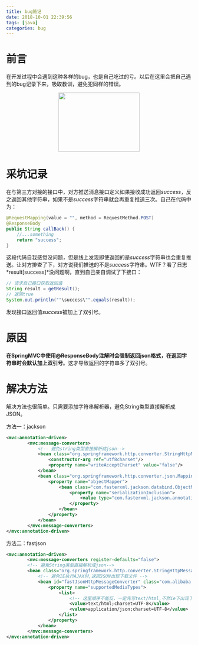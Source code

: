 ```yaml
---
title: bug简记
date: 2018-10-01 22:39:56
tags: [java]
categories: bug
---
```


# 前言

在开发过程中会遇到这种各样的bug，也是自己吃过的亏。以后在这里会把自己遇到的bug记录下来，吸取教训，避免犯同样的错误。



<div align=center><img width="220" height="160" src="../../../../images/2018-8/bug.jpg" algin="center"/></div><!-- more -->

# 采坑记录

在与第三方对接的接口中，对方推送消息接口定义如果接收成功返回*success*，反之返回其他字符串，如果不是*success*字符串就会再重复推送三次。自己在代码中为：

```java
@RequestMapping(value = "", method = RequestMethod.POST)
@ResponseBody
public String callBack() {
    //...something
    return "success";
}
```

这段代码自我感觉没问题，但是线上发现即使返回的是*success*字符串也会重复推送。让对方排查了下，对方说我们推送的不是*success*字符串。WTF？看了日志*result[success]*没问题啊，直到自己亲自调试了下接口：

```java
// 请求自己接口获取返回值
String result = getResult();
// 返回true
System.out.println(""\success\"".equals(result));
```

发现接口返回值*success*被加上了双引号。

# 原因

**在SpringMVC中使用@ResponseBody注解时会强制返回json格式，在返回字符串时会默认加上双引号**。这才导致返回的字符串多了双引号。

# 解决方法

解决方法也很简单。只需要添加字符串解析器，避免String类型直接解析成JSON。

方法一：jackson

```xml
<mvc:annotation-driven>
        <mvc:message-converters>
            <!-- 避免string类型直接解析成json-->
            <bean class="org.springframework.http.converter.StringHttpMessageConverter">
                <constructor-arg ref="utf8charset"/>
                <property name="writeAcceptCharset" value="false"/>
            </bean>
            <bean class="org.springframework.http.converter.json.MappingJackson2HttpMessageConverter">
                <property name="objectMapper">
                    <bean class="com.fasterxml.jackson.databind.ObjectMapper">
                        <property name="serializationInclusion">
                            <value type="com.fasterxml.jackson.annotation.JsonInclude.Include">NON_NULL</value>
                        </property>
                    </bean>
                </property>
            </bean>
        </mvc:message-converters>
</mvc:annotation-driven>
```

方法二：fastjson

```xml
<mvc:annotation-driven>
        <mvc:message-converters register-defaults="false">
        <!-- 避免String类型直接解析成json-->
        <bean class="org.springframework.http.converter.StringHttpMessageConverter"/>
            <!-- 避免IE执行AJAX时,返回JSON出现下载文件 -->
            <bean id="fastJsonHttpMessageConverter" class="com.alibaba.fastjson.support.spring.FastJsonHttpMessageConverter">
                <property name="supportedMediaTypes">
                    <list>
                        <!-- 这里顺序不能反，一定先写text/html,不然ie下出现下载提示 -->
                        <value>text/html;charset=UTF-8</value>
                        <value>application/json;charset=UTF-8</value>
                    </list>
                </property>
            </bean>
        </mvc:message-converters>
</mvc:annotation-driven>
```

